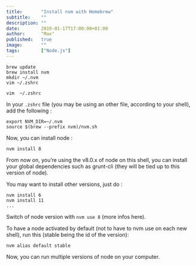 ```yaml
---
title:       "Install nvm with Homebrew"
subtitle:    ""
description: ""
date:        2019-01-17T17:00:00+01:00
author:      "Max"
published:   true
image:       ""
tags:        ["Node.js"]
---
```


```
brew update
brew install nvm
mkdir ~/.nvm
vim ~/.zshrc
```

```
vim  ~/.zshrc
```

In your `.zshrc` file (you may be using an other file, according to your shell), add the following :

```
export NVM_DIR=~/.nvm
source $(brew --prefix nvm)/nvm.sh
```

Now, you can install node :

```
nvm install 8
```

From now on, you’re using the v8.0.x of node on this shell, you can install your global dependencies such as grunt-cli (they will be tied up to this version of node).

You may want to install other versions, just do :

```
nvm install 6
nvm install 11
...
```

Switch of node version with `nvm use 8` (more infos here).

To have a node activated by default (not to have to nvm use on each new shell), run this (stable being the id of the version):

```
nvm alias default stable
```

Now, you can run multiple versions of node on your computer.
